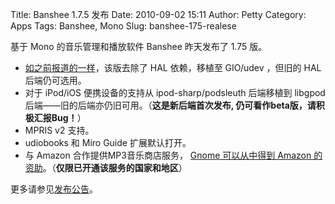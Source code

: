 Title: Banshee 1.7.5 发布
Date: 2010-09-02 15:11
Author: Petty
Category: Apps
Tags: Banshee, Mono
Slug: banshee-175-realese

基于 Mono 的音乐管理和播放软件 Banshee 昨天发布了 1.75 版。

-   [如之前报道的一样](http://linuxtoy.org/archives/briefing-kmymoney-xorg19-banshee.html)，该版去除了
    HAL 依赖，移植至 GIO/udev ，但旧的 HAL 后端仍可选用。
-   对于 iPod/iOS 便携设备的支持从 ipod-sharp/podsleuth 后端移植到
    libgpod 后端——旧的后端亦仍旧可用。（**这是新后端首次发布,
    仍可看作beta版，请积极汇报Bug！**）
-   MPRIS v2 支持。
-   udiobooks 和 Miro Guide 扩展默认打开。
-   与 Amazon 合作提供MP3音乐商店服务， [Gnome 可以从中得到 Amazon
    的资助](http://www.h-online.com/open/news/item/Supporting-GNOME-by-buying-music-via-Banshee-1049836.html)。（**仅限已开通该服务的国家和地区**）

更多请参见[发布公告](http://banshee.fm/download/archives/1.7.5/)。
